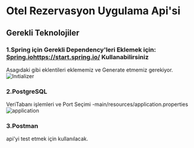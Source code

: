 # Otel Rezervasyon Uygulama Api'si
## Gerekli Teknolojiler
### 1.Spring için Gerekli Dependency'leri Eklemek için: [Spring.io](https://start.spring.io/)https://start.spring.io/ Kullanabilirsiniz
Asagıdaki gibi eklentileri eklememiz ve Generate etmemiz gerekiyor.
![Inıtializer](https://github.com/okanokta/hotelReservation/assets/100216485/88c970e6-d1d5-4884-bfc8-c297839c58b5)

### 2.PostgreSQL 
VeriTabanı işlemleri ve Port Seçimi -main/resources/application.properties
![application](https://github.com/okanokta/hotelReservation/assets/100216485/3a69f9e0-5ec4-482c-9215-95dac89b20c9)

### 3.Postman 
api'yi test etmek için kullanılacak.
